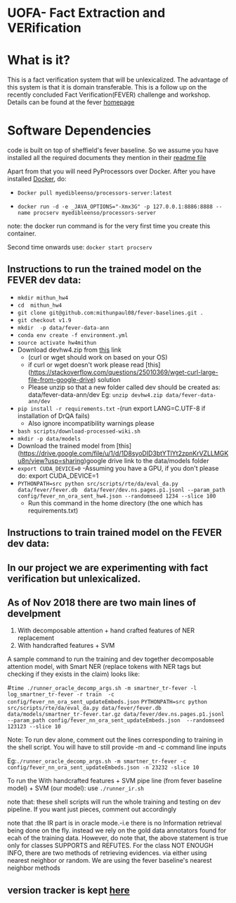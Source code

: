 
# UOFA- Fact Extraction and VERification

# What is it?
This is a fact verification system that will be unlexicalized. The advantage of this system is that it is domain transferable. 
This is a follow up on the recently concluded Fact Verification(FEVER) challenge and workshop. Details can be found at the fever [homepage](http://fever.ai/) 

# Software Dependencies

code is built on top of sheffield's fever baseline. So we assume you have installed all the required documents they mention in their [readme file](https://github.com/sheffieldnlp/fever-baselines)

Apart from that you will need PyProcessors over Docker. After you have installed [Docker](https://www.docker.com/), do:


- `Docker pull myedibleenso/processors-server:latest`

- `docker run -d -e _JAVA_OPTIONS="-Xmx3G" -p 127.0.0.1:8886:8888 --name procserv myedibleenso/processors-server`

note: the docker run command is for the very first time you create this container. 

Second time onwards use: `docker start procserv`



## Instructions to run the trained model on the FEVER dev data:

- `mkdir mithun_hw4`
- `cd  mithun_hw4`
- `git clone git@github.com:mithunpaul08/fever-baselines.git .`
- `git checkout v1.9`
- `mkdir  -p data/fever-data-ann`
- `conda env create -f environment.yml`
- `source activate hw4mithun`
- Download devhw4.zip from [this](https://drive.google.com/file/d/1rH5p_euolj2lmsbdHHUVA03rghGT7msb/view) link 
   - (curl or wget should work on based on your OS)
   - if curl or wget doesn't work please read [this] (https://stackoverflow.com/questions/25010369/wget-curl-large-file-from-google-drive) solution
   - Please unzip so that a new folder called dev should be created as: data/fever-data-ann/dev Eg: `unzip devhw4.zip data/fever-data-ann/dev`
- `pip install -r requirements.txt`
    -(run export LANG=C.UTF-8 if installation of DrQA fails)
    - Also ignore incompatibility warnings please
- `bash scripts/download-processed-wiki.sh`
- `mkdir -p data/models`
- Download the trained model from [this] (https://drive.google.com/file/u/1/d/1D8syoDID3btYTlYt2zpnKrVZLLMGKu8n/view?usp=sharing)google drive link to the data/models folder
- `export CUDA_DEVICE=0`
    -Assuming you have a GPU, if you don't please do: export CUDA_DEVICE=1
- `PYTHONPATH=src python src/scripts/rte/da/eval_da.py data/fever/fever.db  data/fever/dev.ns.pages.p1.jsonl --param_path config/fever_nn_ora_sent_hw4.json --randomseed 1234 --slice 100`
    - Run this command in the home directory (the one which has requirements.txt) 


## Instructions to train  trained model on the FEVER dev data:


## In our project we are experimenting with fact verification but unlexicalized.
## As of Nov 2018 there are two main lines of develpment
1. With decomposable attention + hand crafted features of NER replacement
2. With handcrafted features + SVM


A sample command to run the training and dev together decomposable attention model, with Smart NER (replace tokens with NER tags but checking if they exists in the claim) looks like:

#`time ./runner_oracle_decomp_args.sh -m smartner_tr-fever -l log_smartner_tr-fever -r train  -c config/fever_nn_ora_sent_updateEmbeds.json`
`PYTHONPATH=src python src/scripts/rte/da/eval_da.py data/fever/fever.db data/models/smartner_tr-fever.tar.gz data/fever/dev.ns.pages.p1.jsonl --param_path config/fever_nn_ora_sent_updateEmbeds.json  --randomseed 123123 --slice 10`


Note: To run dev alone, comment out the lines corresponding to training in the shell script. You will have to still provide -m and -c command line inputs

Eg:`./runner_oracle_decomp_args.sh -m smartner_tr-fever -c config/fever_nn_ora_sent_updateEmbeds.json -n 23232 -slice 10`

To run the With handcrafted features + SVM pipe line (from fever baseline model) + SVM (our model): use `./runner_ir.sh`

note that: these shell scripts will run the whole training and testing on dev pipeline. If you want just pieces, comment out accordingly
    
note that :the IR part is in oracle mode.-i.e there is no Information retrieval being done on the fly. instead we rely on the gold data annotators found for ecah of the training data. However, do note that, the above statement is true only for classes SUPPORTS and REFUTES. For the class NOT ENOUGH INFO, there are two methods of retrieving evidences. via either using nearest neighbor or random. We are using the fever baseline's nearest neighbor methods


## version tracker is kept [here](https://github.com/mithunpaul08/fever-baselines/blob/master/versions.md)